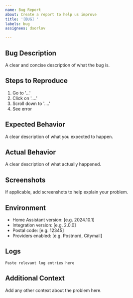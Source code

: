 ```yaml
---
name: Bug Report
about: Create a report to help us improve
title: '[BUG] '
labels: bug
assignees: dsorlov

---
```


## Bug Description
A clear and concise description of what the bug is.

## Steps to Reproduce
1. Go to '...'
2. Click on '....'
3. Scroll down to '....'
4. See error

## Expected Behavior
A clear description of what you expected to happen.

## Actual Behavior
A clear description of what actually happened.

## Screenshots
If applicable, add screenshots to help explain your problem.

## Environment
- Home Assistant version: [e.g. 2024.10.1]
- Integration version: [e.g. 2.0.0]
- Postal code: [e.g. 12345]
- Providers enabled: [e.g. Postnord, Citymail]

## Logs
```
Paste relevant log entries here
```

## Additional Context
Add any other context about the problem here.